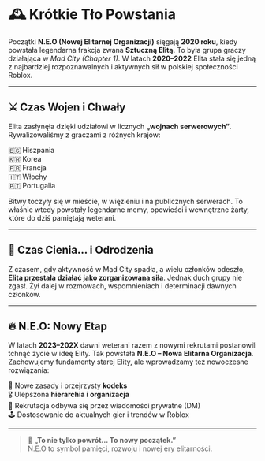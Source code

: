 # 🕰️ Krótkie Tło Powstania

Początki **N.E.O (Nowej Elitarnej Organizacji)** sięgają **2020 roku**, kiedy powstała legendarna frakcja zwana **Sztuczną Elitą**. To była grupa graczy działająca w *Mad City (Chapter 1)*. W latach **2020–2022** Elita stała się jedną z najbardziej rozpoznawalnych i aktywnych sił w polskiej społeczności Roblox.

---

## ⚔️ Czas Wojen i Chwały

Elita zasłynęła dzięki udziałowi w licznych **„wojnach serwerowych”**. Rywalizowaliśmy z graczami z różnych krajów:

🇪🇸 Hiszpania  
🇰🇷 Korea  
🇫🇷 Francja  
🇮🇹 Włochy  
🇵🇹 Portugalia  

Bitwy toczyły się w mieście, w więzieniu i na publicznych serwerach. To właśnie wtedy powstały legendarne memy, opowieści i wewnętrzne żarty, które do dziś pamiętają weterani.

---

## 🛑 Czas Cienia... i Odrodzenia

Z czasem, gdy aktywność w Mad City spadła, a wielu członków odeszło, **Elita przestała działać jako zorganizowana siła**. Jednak duch grupy nie zgasł. Żył dalej w rozmowach, wspomnieniach i determinacji dawnych członków.

---

## 🔥 N.E.O: Nowy Etap

W latach **2023–202X** dawni weterani razem z nowymi rekrutami postanowili tchnąć życie w ideę Elity. Tak powstała **N.E.O – Nowa Elitarna Organizacja**. Zachowujemy fundamenty starej Elity, ale wprowadzamy też nowoczesne rozwiązania:

🧭 Nowe zasady i przejrzysty **kodeks**  
🎖️ Ulepszona **hierarchia i organizacja**  
💬 Rekrutacja odbywa się przez wiadomości prywatne (DM)  
🕹️ Dostosowanie do aktualnych gier i trendów w Roblox

---

> 💬 **„To nie tylko powrót... To nowy początek.”**  
> N.E.O to symbol pamięci, rozwoju i nowej ery elitarności.

